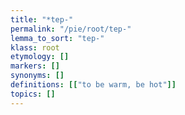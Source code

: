 ```yaml
---
title: "*tep-"
permalink: "/pie/root/tep-"
lemma_to_sort: "tep-"
klass: root
etymology: []
markers: []
synonyms: []
definitions: [["to be warm, be hot"]]
topics: []
---
```


